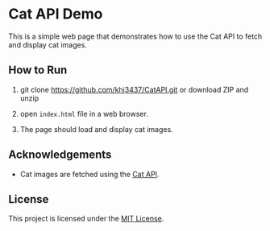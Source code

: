 # Cat API Demo

This is a simple web page that demonstrates how to use the Cat API to fetch and display cat images.

## How to Run

1. git clone https://github.com/khj3437/CatAPI.git or download ZIP and unzip

2. open `index.html` file in a web browser.

3. The page should load and display cat images.


## Acknowledgements

- Cat images are fetched using the [Cat API](https://thecatapi.com/).

## License

This project is licensed under the [MIT License](LICENSE).
